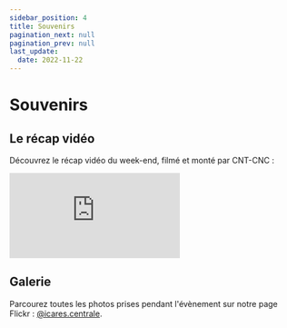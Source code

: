 ```yaml
---
sidebar_position: 4 
title: Souvenirs
pagination_next: null
pagination_prev: null
last_update:
  date: 2022-11-22
---
```


# Souvenirs

## Le récap vidéo

Découvrez le récap vidéo du week-end, filmé et monté par CNT-CNC :

<iframe class="youtube" src="https://www.youtube-nocookie.com/embed/gjDfXWL-VaU" title="YouTube video player" frameborder="0" allow="accelerometer; autoplay; clipboard-write; encrypted-media; gyroscope; picture-in-picture" allowfullscreen></iframe>

## Galerie

Parcourez toutes les photos prises pendant l'évènement sur notre page Flickr : [@icares.centrale](https://www.flickr.com/photos/icares_centrale/).
